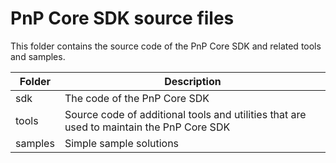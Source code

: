 # PnP Core SDK source files

This folder contains the source code of the PnP Core SDK and related tools and samples.

Folder | Description
-------|------------
sdk | The code of the PnP Core SDK
tools | Source code of additional tools and utilities that are used to maintain the PnP Core SDK
samples | Simple sample solutions

